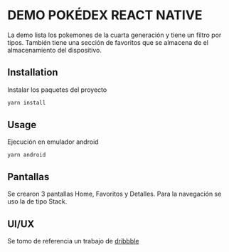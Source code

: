 # DEMO POKÉDEX REACT NATIVE

La demo lista los pokemones de la cuarta generación y tiene un filtro por tipos. También tiene una sección de favoritos que se almacena de el almacenamiento del dispositivo. 

## Installation

Instalar los paquetes del proyecto

```bash
yarn install
```

## Usage

Ejecución en emulador android

```
yarn android
```

## Pantallas
Se crearon 3 pantallas Home, Favoritos y Detalles.
Para la navegación se uso la de tipo Stack.

## UI/UX
Se tomo de referencia un trabajo de 
[dribbble ](https://dribbble.com/shots/14241781-Pok-dex)